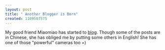 ```yaml
--- 
layout: post
title: " Another Blogger is Born"
created: 1109507575
---
```

My good friend Miaomiao has started to <a href="http://spaces.msn.com/members/xyzmm/">blog</a>. Though some of the posts are in Chinese, she has obliged me by putting some others in English! She has one of those "powerful" cameras too =)
